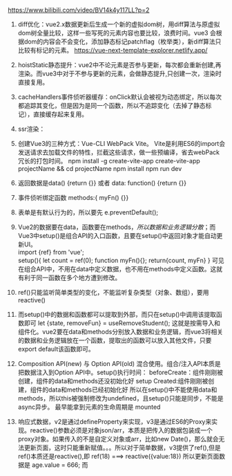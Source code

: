 https://www.bilibili.com/video/BV14k4y117LL?p=2

1. diff优化：vue2.x数据更新后生成一个新的虚拟dom树，用diff算法与原虚拟dom树全量比较，这样一些写死的元素内容也要比较，浪费时间。vue3 会根据dom的内容会不会变化，添加静态标记patchflag（枚举类），新diff算法只比较有标记的元素。
https://vue-next-template-explorer.netlify.app/

2. hoistStatic静态提升：vue2中不论元素是否参与更新，每次都会重新创建,再渲染。而vue3中对于不参与更新的元素，会做静态提升,只创建一次，渲染时直接复用。
3. cacheHandlers事件侦听器缓存：onClick默认会被视为动态绑定，所以每次都追踪其变化，但是因为是同一个函数，所以不追踪变化（去掉了静态标记），直接缓存起来复用。
4. ssr渲染：

5. 创建Vue3的三种方式：Vue-CLI  WebPack  Vite。 Vite是利用ES6的import会发送请求去加载文件的特性，拦截这些请求，做一些预编译，省去webPack冗长的打包时间。
npm install -g create-vite-app
create-vite-app projectName && cd projectName
npm install
npm run dev

6. 返回数据是data() {return {}}   或者  data: function() {return {}}
7. 事件侦听绑定函数 methods:{ myFn() {}}
8. 表单是有默认行为的，所以要先 e.preventDefault();     
9. Vue2的数据要在data，函数要在methods，*所以数据和业务逻辑分散*；而Vue3中setup()是组合API的入口函数，且要在setup()中返回对象才能自动更新UI。  
import {ref} from 'vue';  
setup(){ 
    let count = ref(0); function myFn(){}; return{count, myFn}
    }
可见在组合API中，不用在data中定义数据，也不用在methods中定义函数。这就有利于同一函数在多个地方遭到修改。

10. ref()只能监听简单类型的变化，不能监听复杂类型（对象、数组），要用reactive()
11. 而setup()中的数据和函数都可以提取到外部，而只在setup()中调用该提取函数即可 let {state, removeFun} = useRemoveStudent();
这就是按需导入和组件化。vue2要在data和methods分别放入数据和业务逻辑，而vue3将相关的数据和业务逻辑放在一个函数，提取出的函数可以放入其他文件，只要export default该函数即可。

12. Composition API(new) 与 Option API(old) 混合使用。组合/注入API本质是把数据注入到Option API中。setup()执行时间：
beforeCreate：组件刚刚被创建，组件的data和methods还没初始化好
setup
Created:组件刚刚被创建，组件的data和methods已经初始化好
所以在setup()中不能使用data和methods，所以this被强制修改为undefined，且setup()只能是同步，不能是async异步。
最早能拿到元素的生命周期是 mounted

13. 响应式数据，v2是通过defineProperty来实现，v3是通过ES6的Proxy来实现。reactive()参数必须是对象json/arr，本质是把传入的数据包装成一个proxy对象。如果传入的不是自定义对象或arr，比如new Date()，那么就会无法更新页面，这时只能重新赋值。。。所以对于简单数据，v3提供了ref(),但是ref()本质还是reactive(),即  ref(18) ===> reactive({value:18})   所以更新页面数据是 age.value = 666;  而<template>中的{{age}}是自动加上了.value;而reactive()中则不会自动加上.value
14. isRef() isReactive()方法用来判断，同时ref类型对象有私有属性__v_isRef
15. 递归监听，若数据量大则消耗性能，比如多层对象，那就是每一层都要包装成proxy。所以v3提供了非递归监听，只监听对象的第一层 import {shallowReactive} from 'vue'; 但shallowRef则是监听整体的.value的变化，因为shallowReacive().value才是第一层。V3只提供了triggerRef(objRef);可以通过更改objRef.value...来单独更改某一层。

16. 由于proxy包装，所以如何获取reactive()和ref()的原始数据呢，使用toRaw(响应式数据)，所以当不想修改UI的操作时，不需要消耗性能时，可以用toRaw()来复制一份完全相同的数据，修改而不影响UI。
所以toRaw()的作用就是做一些不想被监听的事情(提升性能)。
17. 响应式数据  RefImpl;  markRaw()永远无法被追踪被更新。 将数据标记为永远不能追踪的数据,一般在编写自己的第三方库时使用。

18. toRef(obj,'name');将obj.name变为响应式数据,如果用ref(obj.name)那么原始数据不会改变。而toRef()则是无法更新UI。  ref->复制，UI自动更新；toRef->引用，但UI不自动更新
19. toRefs(obj);针对obj有多个属性要变为响应式。obj.name.value='zs';obj.age.value='16';
20. customRef返回一个ref对象,可以显式地控制依赖追踪和触发响应
21. 
 